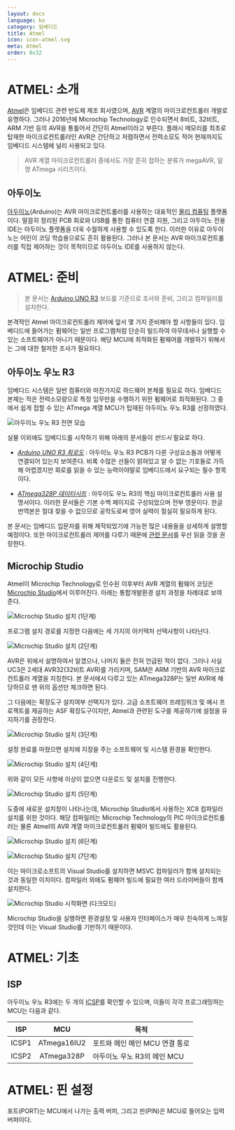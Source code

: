 ```yaml
---
layout: docs
language: ko
category: 임베디드
title: Atmel
icon: icon-atmel.svg
meta: Atmel
order: 0x32
---
```

# ATMEL: 소개
[Atmel](https://ko.wikipedia.org/wiki/아트멜)은 임베디드 관련 반도체 제조 회사였으며, [AVR](https://ko.wikipedia.org/wiki/아트멜_AVR) 계열의 마이크로컨트롤러 개발로 유명하다. 그러나 2016년에 Microchip Technology로 인수되면서 8비트, 32비트, ARM 기반 등의 AVR을 통틀어서 간단히 Atmel이라고 부른다. 플래시 메모리를 최초로 탑재한 마이크로컨트롤러인 AVR은 간단하고 저렴하면서 전력소모도 적어 현재까지도 임베디드 시스템에 널리 사용되고 있다.

> AVR 계열 마이크로컨트롤러 중에서도 가장 흔히 접하는 분류가 megaAVR, 일명 ATmega 시리즈이다.

## 아두이노
[아두이노](https://store.arduino.cc/)(Arduino)는 AVR 마이크로컨트롤러를 사용하는 대표적인 [물리 컴퓨팅](https://ko.wikipedia.org/wiki/물리_컴퓨팅) 플랫폼이다. 말끔히 정리된 PCB 회로와 USB를 통한 컴퓨터 연결 지원, 그리고 아두이노 전용 IDE는 아두이노 플랫폼을 더욱 수월하게 사용할 수 있도록 한다. 이러한 이유로 아두이노는 어린이 코딩 학습용으로도 흔히 활용된다. 그러나 본 문서는 AVR 마이크로컨트롤러를 직접 제어하는 것이 목적이므로 아두이노 IDE를 사용하지 않는다.

# ATMEL: 준비
> 본 문서는 [Arduino UNO R3](https://store.arduino.cc/usa/arduino-uno-rev3) 보드를 기준으로 조사와 준비, 그리고 컴파일러를 설치한다.

본격적인 Atmel 마이크로컨트롤러 제어에 앞서 몇 가지 준비해야 할 사항들이 있다. 임베디드에 들어가는 펌웨어는 일반 프로그램처럼 단순히 빌드하여 아무데서나 실행할 수 있는 소프트웨어가 아니기 때문이다. 해당 MCU에 최적화된 펌웨어를 개발하기 위해서는 그에 대한 철저한 조사가 필요하다.

## 아두이노 우노 R3
임베디드 시스템은 일반 컴퓨터와 마찬가지로 하드웨어 본체를 필요로 하다. 임베디드 본체는 적은 전력소모량으로 특정 임무만을 수행하기 위한 펌웨어로 최적화된다. 그 중에서 쉽게 접할 수 있는 ATmega 계열 MCU가 탑재된 아두이노 우노 R3를 선정하였다.

![아두이노 우노 R3 전면 모습](/images/docs/atmel/atmel_arduino_uno.jpg)

실물 이외에도 임베디드를 시작하기 위해 아래의 문서들이 *반드시* 필요로 하다.

* *[Arduino UNO R3 회로도](https://content.arduino.cc/assets/UNO-TH_Rev3e_sch.pdf)*
    : 아두이노 우노 R3 PCB가 다른 구성요소들과 어떻게 연결되어 있는지 보여준다. 비록 수많은 선들이 얽혀있고 알 수 없는 기호들로 가득해 어렵겠지만 회로를 읽을 수 있는 능력이야말로 임베디드에서 요구되는 필수 항목이다.

* *[ATmega328P 데이터시트](http://ww1.microchip.com/downloads/en/DeviceDoc/ATmega48A-PA-88A-PA-168A-PA-328-P-DS-DS40002061A.pdf)*
    : 아두이도 우노 R3의 핵심 마이크로컨트롤러 사용 설명서이다. 이러한 문서들은 기본 수백 페이지로 구성되었으며 전부 영문이다. 한글 번역본은 절대 찾을 수 없으므로 공학도로써 영어 실력이 절실히 필요하게 된다.

본 문서는 임베디드 입문자를 위해 제작되었기에 가능한 많은 내용들을 상세하게 설명할 예정이다. 또한 마이크로컨트롤러 제어를 다루기 때문에 [관련 문서](../ko.EMBEDDED_MCU/)를 우선 읽을 것을 권장한다.

## Microchip Studio
Atmel이 Microchip Technology로 인수된 이후부터 AVR 계열의 펌웨어 코딩은 [Microchip Studio](https://www.microchip.com/en-us/development-tools-tools-and-software/microchip-studio-for-avr-and-sam-devices)에서 이루어진다. 아래는 통합개발환경 설치 과정을 차례대로 보여준다.

![Microchip Studio 설치 (1단계)](/images/docs/atmel/atmel_ide_install1.png)

프로그램 설치 경로를 지정한 다음에는 세 가지의 아키텍처 선택사항이 나타난다.

![Microchip Studio 설치 (2단계)](/images/docs/atmel/atmel_ide_install2.png)

AVR은 위에서 설명하여서 알겠으나, 나머지 둘은 전혀 언급된 적이 없다. 그러나 사실 UC3은 2세대 AVR32(32비트 AVR)를 가리키며, SAM은 ARM 기반의 AVR 마이크로컨트롤러 계열을 지칭한다. 본 문서에서 다루고 있는 ATmega328P는 일반 AVR에 해당하므로 맨 위의 옵션만 체크하면 된다.

그 다음에는 확장도구 설치여부 선택지가 있다. 고급 소프트웨어 프레임워크 및 예시 프로젝트를 제공하는 ASF 확장도구이지만, Atmel과 관련된 도구를 제공하기에 설정을 유지하기를 권장한다.

![Microchip Studio 설치 (3단계)](/images/docs/atmel/atmel_ide_install3.png)

설정 완료를 마쳤으면 설치에 지장을 주는 소프트웨어 및 시스템 환경을 확인한다.

![Microchip Studio 설치 (4단계)](/images/docs/atmel/atmel_ide_install4.png)

위와 같이 모든 사항에 이상이 없으면 다운로드 및 설치를 진행한다.

![Microchip Studio 설치 (5단계)](/images/docs/atmel/atmel_ide_install5.png)

도중에 새로운 설치창이 나타나는데, Microchip Studio에서 사용하는 XC8 컴파일러 설치를 위한 것이다. 해당 컴파일러는 Microchip Technology의 PIC 마이크로컨트롤러는 물론 Atmel의 AVR 계열 마이크로컨트롤러 펌웨어 빌드에도 활용된다.

![Microchip Studio 설치 (6단계)](/images/docs/atmel/atmel_ide_install6.png)

![Microchip Studio 설치 (7단계)](/images/docs/atmel/atmel_ide_install7.png)

이는 마이크로소프트의 Visual Studio를 설치하면 MSVC 컴파일러가 함께 설치되는 것과 동일한 이치이다. 컴파일러 외에도 펌웨어 빌드에 필요한 여러 드라이버들이 함께 설치한다.

![Microchip Studio 시작화면 (다크모드)](/images/docs/atmel/atmel_microchip_studio.png)

Microchip Studio을 실행하면 환경설정 및 사용자 인터페이스가 매우 친숙하게 느껴질 것인데 이는 Visual Studio를 기반하기 때문이다.

# ATMEL: 기초

## ISP
아두이노 우노 R3에는 두 개의 [ICSP](../ko.EMBEDDED_MCU/#isp)를 확인할 수 있으며, 이들이 각각 프로그래밍하는 MCU는 다음과 같다.

| ISP   | MCU         | 목적 |
|:-----:|:-----------:|-----|
| ICSP1 | ATmega16IU2 | 포트와 메인 메인 MCU 연결 통로 |
| ICSP2 | ATmega328P  | 아두이노 우노 R3의 메인 MCU |

# ATMEL: 핀 설정
포트(PORT)는 MCU에서 나가는 출력 버퍼, 그리고 핀(PIN)은 MCU로 들어오는 입력 버퍼이다.